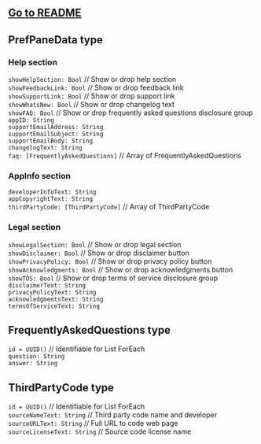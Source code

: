 ## [Go to README](README.md)

## PrefPaneData type
### Help section
`showHelpSection: Bool` // Show or drop help section  
`showFeedbackLink: Bool` // Show or drop feedback link  
`showSupportLink: Bool` // Show or drop support link  
`showWhatsNew: Bool` // Show or drop changelog text  
`showFAQ: Bool` // Show or drop frequently asked questions disclosure group  
`appID: String`  
`supportEmailAddress: String`  
`supportEmailSubject: String`  
`supportEmailBody: String`  
`changelogText: String`  
`faq: [FrequentlyAskedQuestions]` // Array of FrequentlyAskedQuestions  
### AppInfo section
`developerInfoText: String`  
`appCopyrightText: String`  
`thirdPartyCode: [ThirdPartyCode]` // Array of ThirdPartyCode  
### Legal section
`showLegalSection: Bool` // Show or drop legal section  
`showDisclaimer: Bool` // Show or drop disclaimer button  
`showPrivacyPolicy: Bool` // Show or drop privacy policy button  
`showAcknowledgments: Bool` // Show or drop acknowledgments button  
`showTOS: Bool` // Show or drop terms of service disclosure group  
`disclaimerText: String`  
`privacyPolicyText: String`  
`acknowledgmentsText: String`  
`termsOfServiceText: String`  

## FrequentlyAskedQuestions type
`id = UUID()` // Identifiable for List ForEach  
`question: String`  
`answer: String`  

## ThirdPartyCode type
`id = UUID()` // Identifiable for List ForEach  
`sourceNameText: String` // Third party code name and developer  
`sourceURLText: String` // Full URL to code web page  
`sourceLicenseText: String` // Source code license name  
